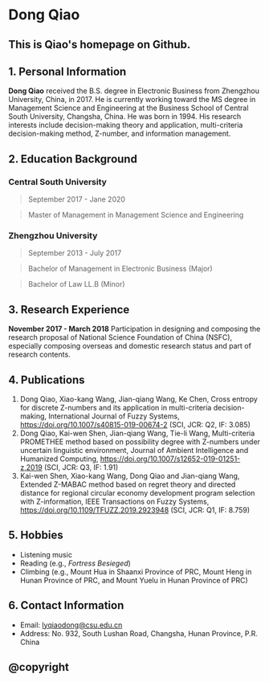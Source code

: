 # Dong Qiao

## This is Qiao's homepage on Github.

## 1. Personal Information
__Dong Qiao__ received the B.S. degree in Electronic Business from Zhengzhou University, China, in 2017. He is currently working toward the MS degree in Management Science and Engineering at the Business School of Central South University, Changsha, China. He was born in 1994. His research interests include decision-making theory and application, multi-criteria decision-making method, Z-number, and information management.

## 2. Education Background
### Central South University
> September 2017 - Jane 2020

> Master of Management in Management Science and Engineering

### Zhengzhou University
> September 2013 - July 2017

> Bachelor of Management in Electronic Business (Major)

> Bachelor of Law LL.B (Minor)

## 3. Research Experience
__November 2017 - March 2018__ Participation in designing and composing the research proposal of National Science Foundation of China (NSFC), especially composing overseas and domestic research status and part of research contents.

## 4. Publications
1. Dong Qiao, Xiao-kang Wang, Jian-qiang Wang, Ke Chen, Cross entropy for discrete Z-numbers and its application in multi-criteria decision-making, International Journal of Fuzzy Systems, https://doi.org/10.1007/s40815-019-00674-2 (SCI, JCR: Q2, IF: 3.085)
2. Dong Qiao, Kai-wen Shen, Jian-qiang Wang, Tie-li Wang, Multi-criteria PROMETHEE method based on possibility degree with Z-numbers under uncertain linguistic environment, Journal of Ambient Intelligence and  Humanized Computing, https://doi.org/10.1007/s12652-019-01251-z,2019 (SCI, JCR: Q3, IF: 1.91)
3. Kai-wen Shen, Xiao-kang Wang, Dong Qiao and Jian-qiang Wang, Extended Z-MABAC method based on regret theory and directed distance for regional circular economy development program selection with Z-information, IEEE Transactions on Fuzzy Systems, https://doi.org/10.1109/TFUZZ.2019.2923948 (SCI, JCR: Q1, IF: 8.759)

## 5. Hobbies
* Listening music
* Reading (e.g., _Fortress Besieged_)
* Climbing (e.g., Mount Hua in Shaanxi Province of PRC, Mount Heng in Hunan Province of PRC, and Mount Yuelu in Hunan Province of PRC)

## 6. Contact Information
* Email: lyqiaodong@csu.edu.cn
* Address: No. 932, South Lushan Road, Changsha, Hunan Province, P.R. China

## @copyright
